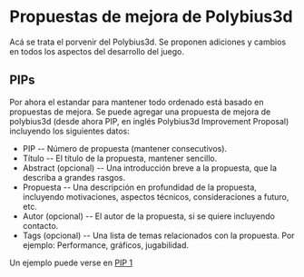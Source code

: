 # Propuestas de mejora de Polybius3d

Acá se trata el porvenir del Polybius3d. Se proponen adiciones y cambios en todos los aspectos del desarrollo del juego.

## PIPs

Por ahora el estandar para mantener todo ordenado está basado en propuestas de mejora. Se puede agregar una propuesta de mejora de polybius3d (desde ahora PIP, en inglés Polybius3d Improvement Proposal) incluyendo los siguientes datos:

* PIP -- Número de propuesta (mantener consecutivos).
* Título -- El título de la propuesta, mantener sencillo.
* Abstract (opcional) -- Una introducción breve a la propuesta, que la describa a grandes rasgos.
* Propuesta -- Una descripción en profundidad de la propuesta, incluyendo motivaciones, aspectos técnicos, consideraciones a futuro, etc.
* Autor (opcional) -- El autor de la propuesta, si se quiere incluyendo contacto.
* Tags (opcional) -- Una lista de temas relacionados con la propuesta. Por ejemplo: Performance, gráficos, jugabilidad.

Un ejemplo puede verse en [PIP 1](https://github.com/ivoelbert/polybius3d/blob/master/PIPs/PIP%201/PIP%201.md)
